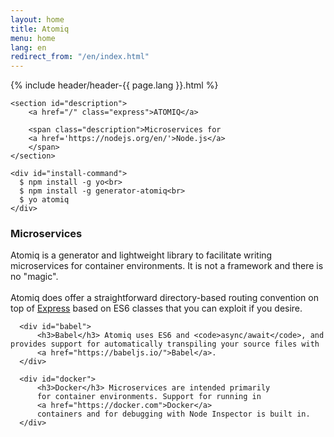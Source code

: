 ```yaml
---
layout: home
title: Atomiq
menu: home
lang: en
redirect_from: "/en/index.html"
---
```

<section id="home-content">
    {% include header/header-{{ page.lang }}.html %}
    <div id="overlay"></div>

    <section id="description">
        <a href="/" class="express">ATOMIQ</a>

        <span class="description">Microservices for
        <a href='https://nodejs.org/en/'>Node.js</a>
        </span>
    </section>

    <div id="install-command">
      $ npm install -g yo<br>
      $ npm install -g generator-atomiq<br>
      $ yo atomiq
    </div>
</section>

<section id="intro">

  <div id="boxes" class="clearfix">
      <div id="microservices">
          <h3>Microservices</h3> Atomiq is a generator and lightweight
          library to facilitate writing microservices for container
          environments. It is not a framework and there is no "magic".<br><br>
          Atomiq does offer a straightforward directory-based routing
          convention on top of <a href='http://expressjs.com'>Express</a>
          based on ES6 classes that you can exploit if you desire.
      </div>

      <div id="babel">
          <h3>Babel</h3> Atomiq uses ES6 and <code>async/await</code>, and provides support for automatically transpiling your source files with
          <a href="https://babeljs.io/">Babel</a>.
      </div>

      <div id="docker">
          <h3>Docker</h3> Microservices are intended primarily
          for container environments. Support for running in
          <a href="https://docker.com">Docker</a>
          containers and for debugging with Node Inspector is built in.
      </div>

  </div>

</section>


<!--
<section id="announcements">
  {% include announcement/announcement-{{ page.lang }}.md %}
</section>
-->
